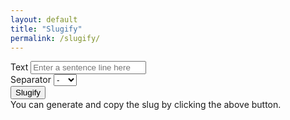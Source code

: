 ```yaml
---
layout: default
title: "Slugify"
permalink: /slugify/
---
```


<div class="row g-3 justify-content-center">
	<div class="col-md-8">
		<div class="mb-3">
			<label class="form-label" for="text">Text</label>
			<input id="text" type="text" class="form-control input-text" placeholder="Enter a sentence line here">
		</div>
	</div>
	<div class="col-md-3">
		<div class="mb-3">
			<label class="form-label" for="separator">Separator</label>
			<select id="separator" class="form-select input-split">
				<option value="-">-</option>
				<option value="--">--</option>
				<option value="_">_</option>
				<option value="__">__</option>
			</select>
		</div>
	</div>
	<div class="col-md-3">
		<button class="btn w-100 btn-primary" type="button" data-action="slugify">Slugify</button>
	</div>
</div>
<div class="text-center">
	<div class="mt-3 alert d-inline-block text-bg-info text-white">You can generate and copy the slug by clicking the above button.</div>
</div>
<script>
function strToSlug(str = '', sep = '') {
	if (str) {
		sep = sep ? sep : '-';
		str = str.trim();
		str = str.toLowerCase();

		const from = "åàáãäâèéëêìíïîòóöôùúüûñç·/_,:;";
		const to = "aaaaaaeeeeiiiioooouuuunc------";

		for (let i = 0, l = from.length; i < l; i++) {
			str = str.replace(new RegExp(from.charAt(i), "g"), to.charAt(i));
		}

		return str
			.replace(/[^a-z0-9 -]/g, "")
			.replace(/\s+/g, "-")
			.replace(/-+/g, "-")
			.replace(/^-+/, "")
			.replace(/-+$/, "")
			.replace(/-/g, sep);
	}
}
document.addEventListener('DOMContentLoaded', function () {
	var inputText = document.querySelector('.input-text');
	var inputSplit = document.querySelector('.input-split');
	var slugifyButton = document.querySelector('[data-action="slugify"]');
	var input = document.querySelector('.input');

	inputText.addEventListener('focus', function () {
		inputText.select();
	});

	slugifyButton.addEventListener('click', function () {
		var val = inputText.value;
		var split = inputSplit.value;
		var slug = strToSlug(val, split);


		if (val) {
			mk.copyToClipboard(slug,function(success) {
				if(success) {
					mk.alert('<p>The slug <code>'+slug+'</code> has been copied to the clipboard!</p>');
				}
			},function(error){
				if(error) {
					mk.toastr({head:{text:'Error'},body:'Unable to copy text to clipboard!'},'danger');
				}
			});
		} else {
			mk.toastr({head:{text:'Error'},body:'Enter a text that you want to make a slug!'},'danger');
		}
	});
});
</script>